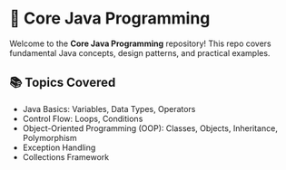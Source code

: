 # 🚀 Core Java Programming  

Welcome to the **Core Java Programming** repository! This repo covers fundamental Java concepts, design patterns, and practical examples. 

## 📚 Topics Covered  
- Java Basics: Variables, Data Types, Operators  
- Control Flow: Loops, Conditions  
- Object-Oriented Programming (OOP): Classes, Objects, Inheritance, Polymorphism  
- Exception Handling  
- Collections Framework  
